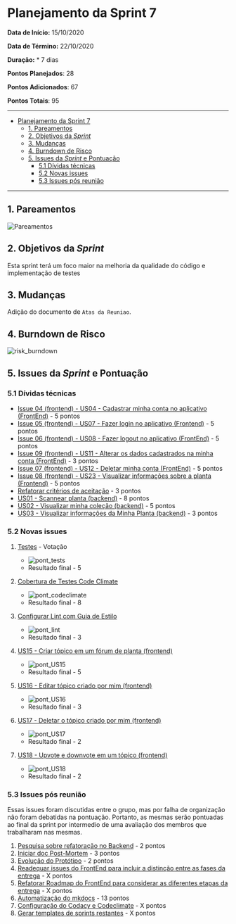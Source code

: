 # Planejamento da Sprint 7

**Data de Início:** 15/10/2020  

**Data de Término:** 22/10/2020

**Duração:** * 7 dias

**Pontos Planejados**: 28

**Pontos Adicionados**: 67

**Pontos Totais**: 95

-------

- [Planejamento da Sprint 7](#planejamento-da-sprint-7)
  - [1. Pareamentos](#1-pareamentos)
  - [2. Objetivos da _Sprint_](#2-objetivos-da-sprint)
  - [3. Mudanças](#3-mudanças)
  - [4. Burndown de Risco](#4-burndown-de-risco)
  - [5. Issues da _Sprint_ e Pontuação](#5-issues-da-sprint-e-pontuação)
    - [5.1 Dívidas técnicas](#51-dívidas-técnicas)
    - [5.2 Novas issues](#52-novas-issues)
    - [5.3 Issues pós reunião](#53-issues-pós-reunião)

-------

## 1. Pareamentos

![Pareamentos](img/pairings.png)

## 2. Objetivos da _Sprint_

Esta sprint terá um foco maior na melhoria da qualidade do código e implementação de testes

## 3. Mudanças

Adição do documento de `Atas da Reuniao`.

## 4. Burndown de Risco

![risk_burndown](img/risk_burndown.JPG)

## 5. Issues da _Sprint_ e Pontuação

### 5.1 Dívidas técnicas

- [Issue 04 (frontend) - US04 - Cadastrar minha conta no aplicativo (FrontEnd)](https://github.com/fga-eps-mds/2020.1-Grupo2-FrontEnd/issues/4) - 5 pontos
- [Issue 05 (frontend) - US07 - Fazer login no aplicativo (Frontend)](https://github.com/fga-eps-mds/2020.1-Grupo2-FrontEnd/issues/5) - 5 pontos
- [Issue 06 (frontend) - US08 - Fazer logout no aplicativo (FrontEnd)](https://github.com/fga-eps-mds/2020.1-Grupo2-FrontEnd/issues/6) - 5 pontos
- [Issue 09 (frontend) - US11 - Alterar os dados cadastrados na minha conta (FrontEnd)](https://github.com/fga-eps-mds/2020.1-Grupo2-BackEnd/issues/9) - 3 pontos
- [Issue 07 (frontend) - US12 - Deletar minha conta (FrontEnd)](https://github.com/fga-eps-mds/2020.1-Grupo2-FrontEnd/issues/7) - 5 pontos
- [Issue 08 (frontend) - US23 - Visualizar informações sobre a planta (Frontend)](https://github.com/fga-eps-mds/2020.1-Grupo2-FrontEnd/issues/8) - 5 pontos
- [Refatorar critérios de aceitação](https://github.com/fga-eps-mds/2020.1-Grupo2-wiki/issues/96) - 3 pontos
- [US01 - Scannear planta (backend)](https://github.com/fga-eps-mds/2020.1-Grupo2-BackEnd/issues/83) - 8 pontos
- [US02 - Visualizar minha coleção (backend)](https://github.com/fga-eps-mds/2020.1-Grupo2-BackEnd/issues/84) - 5 pontos
- [US03 - Visualizar informações da Minha Planta (backend)](https://github.com/fga-eps-mds/2020.1-Grupo2-BackEnd/issues/85) - 3 pontos

### 5.2 Novas issues

1. [Testes](https://github.com/fga-eps-mds/2020.1-GaiaDex-BackEnd/issues/113) - Votação

    - ![pont_tests](img/pont_tests.png)
    - Resultado final - 5

2. [Cobertura de Testes Code Climate](https://github.com/fga-eps-mds/2020.1-GaiaDex-wiki/issues/100)

    - ![pont_codeclimate](img/pont_codeclimate.png)
    - Resultado final - 8

3. [Configurar Lint com Guia de Estilo](https://github.com/fga-eps-mds/2020.1-GaiaDex-FrontEnd/issues/101)

    - ![pont_lint](img/pont_lint.png)
    - Resultado final - 3

4. [US15 - Criar tópico em um fórum de planta (frontend)](https://github.com/fga-eps-mds/2020.1-GaiaDex-FrontEnd/issues/85)

    - ![pont_US15](img/pont_us15.png)
    - Resultado final - 5

5. [US16 - Editar tópico criado por mim (frontend)](https://github.com/fga-eps-mds/2020.1-GaiaDex-FrontEnd/issues/86)

    - ![pont_US16](img/pont_us16.png)
    - Resultado final - 3

6. [US17 - Deletar o tópico criado por mim (frontend)](https://github.com/fga-eps-mds/2020.1-GaiaDex-FrontEnd/issues/87)

    - ![pont_US17](img/pont_us17.png)
    - Resultado final - 2

7. [US18 - Upvote e downvote em um tópico (frontend)](https://github.com/fga-eps-mds/2020.1-GaiaDex-FrontEnd/issues/88)

    - ![pont_US18](img/pont_us18.png)
    - Resultado final - 2

### 5.3 Issues pós reunião

Essas issues foram discutidas entre o grupo, mas por falha de organização não foram debatidas na pontuação. Portanto, as mesmas serão pontuadas ao final da sprint por intermedio de uma avaliação dos membros que trabalharam nas mesmas.

1. [Pesquisa sobre refatoração no Backend](https://github.com/fga-eps-mds/2020.1-GaiaDex-wiki/issues/102) - 2 pontos
2. [Iniciar doc Post-Mortem](https://github.com/fga-eps-mds/2020.1-GaiaDex-wiki/issues/103) - 3 pontos
3. [Evolução do Protótipo](https://github.com/fga-eps-mds/2020.1-GaiaDex-wiki/issues/104) - 2 pontos
4. [Readequar issues do FrontEnd para incluir a distinção entre as fases da entrega](https://github.com/fga-eps-mds/2020.1-GaiaDex-wiki/issues/105) - X pontos
5. [Refatorar Roadmap do FrontEnd para considerar as diferentes etapas da entrega](https://github.com/fga-eps-mds/2020.1-GaiaDex-wiki/issues/106) - X pontos
6. [Automatização do mkdocs](https://github.com/fga-eps-mds/2020.1-GaiaDex-wiki/issues/108) - 13 pontos
7. [Configuração do Codacy e Codeclimate](https://github.com/fga-eps-mds/2020.1-GaiaDex-wiki/issues/109) - X pontos
8. [Gerar templates de sprints restantes](https://github.com/fga-eps-mds/2020.1-GaiaDex-wiki/issues/112) - X pontos
